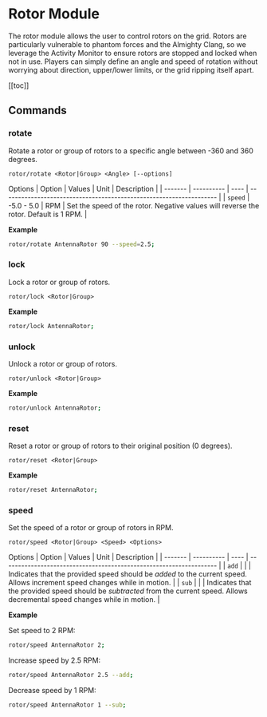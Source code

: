 # Rotor Module
The rotor module allows the user to control rotors on the grid.  Rotors are particularly vulnerable to phantom forces and the Almighty Clang, so we leverage the Activity Monitor to ensure rotors are stopped and locked when not in use. Players can simply define an angle and speed of rotation without worrying about direction, upper/lower limits, or the grid ripping itself apart.

[[toc]]

## Commands

### rotate
Rotate a rotor or group of rotors to a specific angle between -360 and 360 degrees. 
```
rotor/rotate <Rotor|Group> <Angle> [--options]
```

Options
| Option  | Values     | Unit | Description                                                                             |
| ------- | ---------- | ---- | -------------------------------------------------------------------                     |
| `speed` | -5.0 - 5.0 | RPM  | Set the speed of the rotor. Negative values will reverse the rotor. Default is 1 RPM.   |

**Example**
```bash title="Terminal"
rotor/rotate AntennaRotor 90 --speed=2.5;
```

### lock
Lock a rotor or group of rotors.
```
rotor/lock <Rotor|Group>
```

**Example**
```bash title="Terminal"
rotor/lock AntennaRotor;
```

### unlock
Unlock a rotor or group of rotors.
```
rotor/unlock <Rotor|Group>
```

**Example**
```bash title="Terminal"
rotor/unlock AntennaRotor;
```

### reset
Reset a rotor or group of rotors to their original position (0 degrees).
```
rotor/reset <Rotor|Group>
```

**Example**
```bash title="Terminal"
rotor/reset AntennaRotor;
```

### speed
Set the speed of a rotor or group of rotors in RPM.
```
rotor/speed <Rotor|Group> <Speed> <Options>
```

Options
| Option  | Values     | Unit | Description                                                         |
| ------- | ---------- | ---- | ------------------------------------------------------------------- |
| `add` |  |   | Indicates that the provided speed should be *added* to the current speed. Allows increment speed changes while in motion. |
| `sub` |  |   | Indicates that the provided speed should be *subtracted* from the current speed. Allows decremental speed changes while in motion. |

**Example**

Set speed to 2 RPM:

```bash title="Terminal"
rotor/speed AntennaRotor 2;
```

Increase speed by 2.5 RPM:

```bash title="Terminal"
rotor/speed AntennaRotor 2.5 --add;
```

Decrease speed by 1 RPM:

```bash title="Terminal"
rotor/speed AntennaRotor 1 --sub;
```

